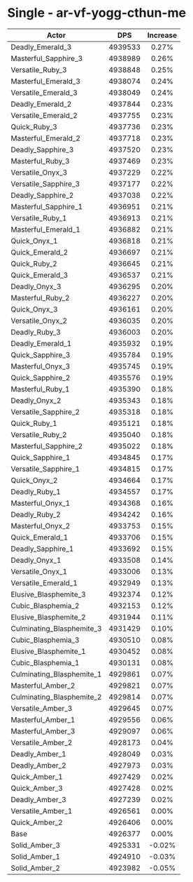 # Single - ar-vf-yogg-cthun-me
| Actor | DPS | Increase |
|---|:---:|:---:|
|Deadly_Emerald_3|4939533|0.27%|
|Masterful_Sapphire_3|4938989|0.26%|
|Versatile_Ruby_3|4938848|0.25%|
|Masterful_Emerald_3|4938074|0.24%|
|Versatile_Emerald_3|4938049|0.24%|
|Deadly_Emerald_2|4937844|0.23%|
|Versatile_Emerald_2|4937755|0.23%|
|Quick_Ruby_3|4937736|0.23%|
|Masterful_Emerald_2|4937718|0.23%|
|Deadly_Sapphire_3|4937520|0.23%|
|Masterful_Ruby_3|4937469|0.23%|
|Versatile_Onyx_3|4937229|0.22%|
|Versatile_Sapphire_3|4937177|0.22%|
|Deadly_Sapphire_2|4937038|0.22%|
|Masterful_Sapphire_1|4936951|0.21%|
|Versatile_Ruby_1|4936913|0.21%|
|Masterful_Emerald_1|4936882|0.21%|
|Quick_Onyx_1|4936818|0.21%|
|Quick_Emerald_2|4936697|0.21%|
|Quick_Ruby_2|4936645|0.21%|
|Quick_Emerald_3|4936537|0.21%|
|Deadly_Onyx_3|4936295|0.20%|
|Masterful_Ruby_2|4936227|0.20%|
|Quick_Onyx_3|4936161|0.20%|
|Versatile_Onyx_2|4936035|0.20%|
|Deadly_Ruby_3|4936003|0.20%|
|Deadly_Emerald_1|4935932|0.19%|
|Quick_Sapphire_3|4935784|0.19%|
|Masterful_Onyx_3|4935745|0.19%|
|Quick_Sapphire_2|4935576|0.19%|
|Masterful_Ruby_1|4935390|0.18%|
|Deadly_Onyx_2|4935343|0.18%|
|Versatile_Sapphire_2|4935318|0.18%|
|Quick_Ruby_1|4935121|0.18%|
|Versatile_Ruby_2|4935040|0.18%|
|Masterful_Sapphire_2|4935022|0.18%|
|Quick_Sapphire_1|4934845|0.17%|
|Versatile_Sapphire_1|4934815|0.17%|
|Quick_Onyx_2|4934664|0.17%|
|Deadly_Ruby_1|4934557|0.17%|
|Masterful_Onyx_1|4934368|0.16%|
|Deadly_Ruby_2|4934242|0.16%|
|Masterful_Onyx_2|4933753|0.15%|
|Quick_Emerald_1|4933706|0.15%|
|Deadly_Sapphire_1|4933692|0.15%|
|Deadly_Onyx_1|4933508|0.14%|
|Versatile_Onyx_1|4933006|0.13%|
|Versatile_Emerald_1|4932949|0.13%|
|Elusive_Blasphemite_3|4932374|0.12%|
|Cubic_Blasphemia_2|4932153|0.12%|
|Elusive_Blasphemite_2|4931944|0.11%|
|Culminating_Blasphemite_3|4931429|0.10%|
|Cubic_Blasphemia_3|4930510|0.08%|
|Elusive_Blasphemite_1|4930452|0.08%|
|Cubic_Blasphemia_1|4930131|0.08%|
|Culminating_Blasphemite_1|4929861|0.07%|
|Masterful_Amber_2|4929821|0.07%|
|Culminating_Blasphemite_2|4929814|0.07%|
|Versatile_Amber_3|4929645|0.07%|
|Masterful_Amber_1|4929556|0.06%|
|Masterful_Amber_3|4929097|0.06%|
|Versatile_Amber_2|4928173|0.04%|
|Deadly_Amber_1|4928049|0.03%|
|Deadly_Amber_2|4927973|0.03%|
|Quick_Amber_1|4927429|0.02%|
|Quick_Amber_3|4927428|0.02%|
|Deadly_Amber_3|4927239|0.02%|
|Versatile_Amber_1|4926561|0.00%|
|Quick_Amber_2|4926406|0.00%|
|Base|4926377|0.00%|
|Solid_Amber_3|4925331|-0.02%|
|Solid_Amber_1|4924910|-0.03%|
|Solid_Amber_2|4923982|-0.05%|
